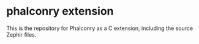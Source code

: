 # phalconry extension
This is the repository for Phalconry as a C extension, including the source Zephir files.
